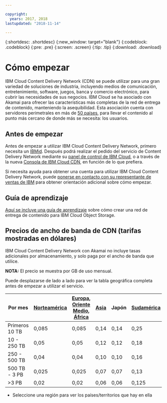 ```yaml
---

copyright:
  years: 2017, 2018
lastupdated: "2018-11-14"

---
```


{:shortdesc: .shortdesc}
{:new_window: target="blank"}
{:codeblock: .codeblock}
{:pre: .pre}
{:screen: .screen}
{:tip: .tip}
{:download: .download}

# Cómo empezar

IBM Cloud Content Delivery Network (CDN) se puede utilizar para una gran variedad de soluciones de industria, incluyendo medios de comunicación, entretenimiento, software, juegos, banca y comercio electrónico, para cubrir las necesidades de sus negocios. IBM Cloud se ha asociado con Akamai para ofrecer las características más completas de la red de entrega de contenido, manteniendo la asequibilidad. Esta asociación cuenta con servidores perimetrales en más de [50 países](edge-servers.html#list-of-edge-servers), para llevar el contenido al punto más cercano de donde más se necesita: los usuarios.

## Antes de empezar

Antes de empezar a utilizar IBM Cloud Content Delivery Network, primero necesita un [IBMid](https://www.ibm.com/account/us-en/signup/register.html). Después podrá realizar el pedido del servicio de Content Delivery Network mediante su [panel de control de IBM Cloud](https://console.bluemix.net/catalog/infrastructure/cdn-powered-by-akamai), o a través de la nueva [Consola de IBM Cloud CDN](https://www.ibm.com/cloud/cdn), en función de lo que prefiera.

Si necesita ayuda para obtener una cuenta para utilizar IBM Cloud Content Delivery Network, puede [ponerse en contacto con su representante de ventas de IBM](https://www.ibm.com/cloud-computing/bluemix/contact-us) para obtener orientación adicional sobre cómo empezar.

## Guía de aprendizaje

[Aquí se incluye una guía de aprendizaje](https://{DomainName}/docs/tutorials/static-files-cdn.html#accelerate-delivery-of-static-files-using-a-cdn) sobre cómo crear una red de entrega de contenido para IBM Cloud Object Storage.

## Precios de ancho de banda de CDN (tarifas mostradas en dólares)

IBM Cloud Content Delivery Network con Akamai no incluye tasas adicionales por almacenamiento, y solo paga por el ancho de banda que utilice.

**NOTA:** El precio se muestra por GB de uso mensual.

Puede desplazarse de lado a lado para ver la tabla geográfica completa antes de empezar a utilizar el servicio.

|Por mes| [Norteamérica ](north-america-region.html) | [Europa, Oriente Medio, África](emea-region.html) | [Asia](asia-region.html) | Japón | [Sudamérica](south-america-region.html) | Australia, Nueva Zelanda | India |
|-------|-----|-----|-----|-----|-----|----|-----|
|Primeros 10 TB| 0,085 | 0,085 | 0,14 | 0,14 | 0,25 | 0,14 | 0,17 |
|10 - 250 TB | 0,05 | 0,05 | 0,12 | 0,12 | 0,18 | 0,12 | 0,11 |
|250 - 500 TB| 0,04 | 0,04 | 0,10 | 0,10 | 0,16 | 0,10 | 0,10 |
|500 TB - 3 PB| 0,025 | 0,025| 0,07 | 0,07 | 0,13 | 0,09 | 0,09 |
|\>3 PB| 0,02 | 0,02 | 0,06 | 0,06 | 0,125 | 0,085 | 0,085 |
* Seleccione una región para ver los países/territorios que hay en ella

